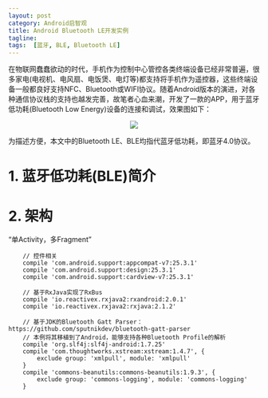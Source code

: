 ```yaml
---
layout: post
category: Android启智观
title: Android Bluetooth LE开发实例
tagline:
tags:  [蓝牙, BLE, Bluetooth LE]
---
```


在物联网蠢蠢欲动的时代，手机作为控制中心管控各类终端设备已经非常普遍，很多家电(电视机、电风扇、电饭煲、电灯等)都支持将手机作为遥控器，这些终端设备一般都良好支持NFC、Bluetooth或WIFI协议。随着Android版本的演进，对各种通信协议栈的支持也越发完善，故笔者心血来潮，开发了一款的APP，用于蓝牙低功耗(Bluetooth Low Energy)设备的连接和调试，效果图如下：

<div align="center"><img src="/assets/images/context/1-bluetoothle-connector-app.png" /></div>

为描述方便，本文中的Bluetooth LE、BLE均指代蓝牙低功耗，即蓝牙4.0协议。

# 1. 蓝牙低功耗(BLE)简介

# 2. 架构

“单Activity，多Fragment”

```
    // 控件相关
    compile 'com.android.support:appcompat-v7:25.3.1'
    compile 'com.android.support:design:25.3.1'
    compile 'com.android.support:cardview-v7:25.3.1'

    // 基于RxJava实现了RxBus
    compile 'io.reactivex.rxjava2:rxandroid:2.0.1'
    compile 'io.reactivex.rxjava2:rxjava:2.1.2'

    // 基于JDK的Bluetooth Gatt Parser：https://github.com/sputnikdev/bluetooth-gatt-parser
    // 本例将其移植到了Android，能够支持各种Bluetooth Profile的解析
    compile 'org.slf4j:slf4j-android:1.7.25'
    compile 'com.thoughtworks.xstream:xstream:1.4.7', {
        exclude group: 'xmlpull', module: 'xmlpull'
    }
    compile 'commons-beanutils:commons-beanutils:1.9.3', {
        exclude group: 'commons-logging', module: 'commons-logging'
    }
```